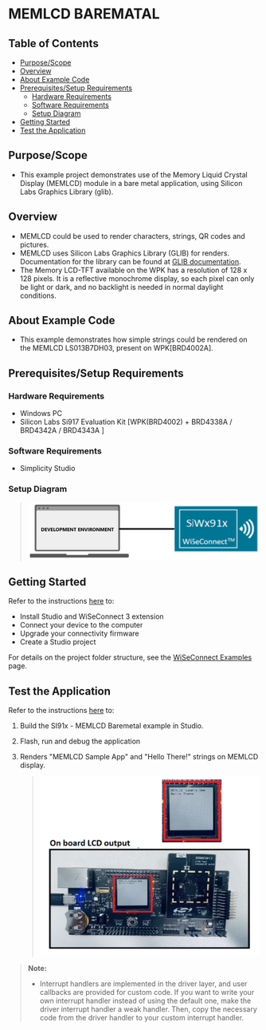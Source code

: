 # MEMLCD BAREMATAL

## Table of Contents

- [Purpose/Scope](#purposescope)
- [Overview](#overview)
- [About Example Code](#about-example-code)
- [Prerequisites/Setup Requirements](#prerequisitessetup-requirements)
  - [Hardware Requirements](#hardware-requirements)
  - [Software Requirements](#software-requirements)
  - [Setup Diagram](#setup-diagram)
- [Getting Started](#getting-started)
- [Test the Application](#test-the-application)

## Purpose/Scope

- This example project demonstrates use of the Memory Liquid Crystal Display (MEMLCD) module in a bare metal application, using Silicon Labs Graphics Library (glib).

## Overview

- MEMLCD could be used to render characters, strings, QR codes and pictures.
- MEMLCD uses Silicon Labs Graphics Library (GLIB) for renders. Documentation for the library can be found at [GLIB documentation](https://docs.silabs.com/gecko-platform/3.0/middleware/api/group-glib).
- The Memory LCD-TFT available on the WPK has a resolution of 128 x 128 pixels. It is a reflective monochrome display, so each pixel can only be light or
dark, and no backlight is needed in normal daylight conditions.

## About Example Code

- This example demonstrates how simple strings could be rendered on the MEMLCD LS013B7DH03, present on WPK[BRD4002A].

## Prerequisites/Setup Requirements

### Hardware Requirements

- Windows PC
- Silicon Labs Si917 Evaluation Kit [WPK(BRD4002) + BRD4338A / BRD4342A / BRD4343A ]

### Software Requirements

- Simplicity Studio


### Setup Diagram

> ![Figure: Introduction](resources/readme/setupdiagram.png)

## Getting Started

Refer to the instructions [here](https://docs.silabs.com/wiseconnect/latest/wiseconnect-getting-started/) to:

- Install Studio and WiSeConnect 3 extension
- Connect your device to the computer
- Upgrade your connectivity firmware
- Create a Studio project

For details on the project folder structure, see the [WiSeConnect Examples](https://docs.silabs.com/wiseconnect/latest/wiseconnect-examples/#example-folder-structure) page.

## Test the Application

Refer to the instructions [here](https://docs.silabs.com/wiseconnect/latest/wiseconnect-getting-started/) to:

1. Build the SI91x - MEMLCD Baremetal example in Studio.
2. Flash, run and debug the application
3. Renders "MEMLCD Sample App" and "Hello There!" strings on MEMLCD display.
 
   > ![Figure: Introduction](resources/readme/MEMLCD_OP_SCRN.png)

> **Note:**
>
> - Interrupt handlers are implemented in the driver layer, and user callbacks are provided for custom code. If you want to write your own interrupt handler instead of using the default one, make the driver interrupt handler a weak handler. Then, copy the necessary code from the driver handler to your custom interrupt handler.
